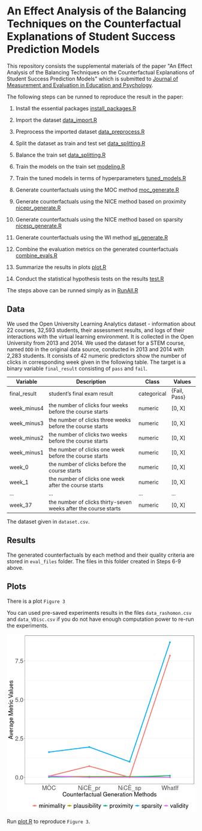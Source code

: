 # An Effect Analysis of the Balancing Techniques on the Counterfactual Explanations of Student Success Prediction Models

This repository consists the supplemental materials of the paper "An Effect Analysis of the Balancing Techniques on the Counterfactual Explanations of Student Success Prediction Models" which is submitted to [Journal of Measurement and Evaluation in Education and Psychology](https://dergipark.org.tr/en/pub/epod).

The following steps can be runned to reproduce the result in the paper:

1. Install the essential packages [install_packages.R](https://github.com/mcavs/JMEEP_paper/blob/main/install_packages.R)
2. Import the dataset [data_import.R](https://github.com/mcavs/JMEEP_paper/blob/main/import_dataset.R)
3. Preprocess the imported dataset [data_preprocess.R](https://github.com/mcavs/JMEEP_paper/blob/main/data_preprocessing.R)
4. Split the dataset as train and test set [data_splitting.R](https://github.com/mcavs/JMEEP_paper/blob/main/data_splitting.R)
5. Balance the train set [data_splitting.R](https://github.com/mcavs/JMEEP_paper/blob/main/balancing.R)
6. Train the models on the train set [modeling.R](https://github.com/mcavs/JMEEP_paper/blob/main/modeling.R)
7. Train the tuned models in terms of hyperparameters [tuned_models.R](https://github.com/mcavs/JMEEP_paper/blob/main/tuned_models.R)
8. Generate counterfactuals using the MOC method [moc_generate.R](https://github.com/mcavs/JMEEP_paper/blob/main/moc_generate.R)
9. Generate counterfactuals using the NICE method based on proximity [nicepr_generate.R](https://github.com/mcavs/JMEEP_paper/blob/main/nicepr_generate.R)
10. Generate counterfactuals using the NICE method based on sparsity [nicesp_generate.R](https://github.com/mcavs/JMEEP_paper/blob/main/nicesp_generate.R)
11. Generate counterfactuals using the WI method [wi_generate.R](https://github.com/mcavs/JMEEP_paper/blob/main/wi_generate.R)
    
13. Combine the evaluation metrics on the generated counterfactuals [combine_evals.R](https://github.com/mcavs/JMEEP_paper/blob/main/combine_evals.R)
14. Summarize the results in plots [plot.R](https://github.com/mcavs/JMEEP_paper/blob/main/plot.R)
15. Conduct the statistical hypothesis tests on the results [test.R](https://github.com/mcavs/JMEEP_paper/blob/main/test.R)

The steps above can be runned simply as in [RunAll.R](https://github.com/mcavs/JMEEP_paper/blob/main/RunAll.R)
  
## Data 
We used the Open University Learning Analytics dataset - information about 22 courses, 32,593 students, their assessment results, and logs of their interactions with the virtual learning environment. It is collected in the Open University from 2013 and 2014. We used the dataset for a STEM course, named `DDD` in the original data source, conducted in 2013 and 2014 with 2,283 students. It consists of 42 numeric predictors show the number of clicks in corresponding week given in the following table. The target is a binary variable `final_result` consisting of `pass` and `fail`. 

| Variable                | Description                                                                         | Class        | Values          |
|-------------------------|-------------------------------------------------------------------------------------|--------------|-----------------|
| final_result            | student’s final exam result                                                         | categorical  | {Fail, Pass}    |
| week_minus4             | the number of clicks four  weeks before the course starts                           | numeric      | [0, X]          |
| week_minus3             | the number of clicks three weeks before the course starts                           | numeric      | [0, X]          |
| week_minus2             | the number of clicks two weeks before the course starts                             | numeric      | [0, X]          |
| week_minus1             | the number of clicks one week before the course starts                              | numeric      | [0, X]          |
| week_0                  | the number of clicks before the course starts                                       | numeric      | [0, X]          |
| week_1                  | the number of clicks one week after the course starts                               | numeric      | [0, X]          |
| ...                     | ...                                                                                 | ...          | ...             |
| week_37                 | the number of clicks thirty-seven weeks after the course starts                     | numeric      | [0, X]          |


The dataset given in `dataset.csv`. 


## Results

The generated counterfactuals by each method and their quality criteria are stored in `eval_files` folder. The files in this folder created in Steps 6-9 above.


## Plots
There is a plot `Figure 3`

You can used pre-saved experiments results in the files `data_rashomon.csv` and `data_VDisc.csv` if you do not have enough computation power to re-run the experiments.



<img src="https://github.com/mcavs/HEXED2024_paper/blob/main/Plots/plot1.png" width="800">

Run [plot.R](https://github.com/mcavs/HEXED2024_paper/blob/main/plot.R) to reproduce `Figure 3`.





